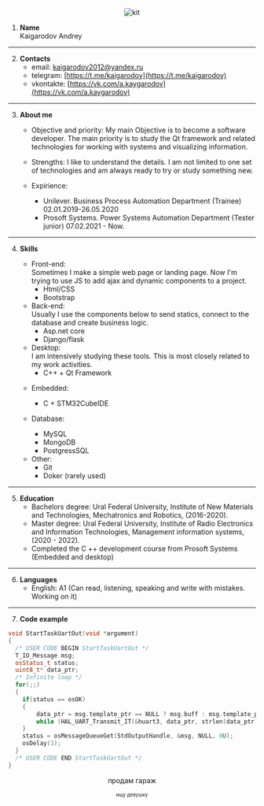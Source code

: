 <div align="center">
  <img src="https://i.ibb.co/VvDgY2w/tempsnip.png" style="border-radius:10%" alt="kit" title="Yeap, It's me"/>
</div>

1. **Name**  
    Kaigarodov Andrey
---
2. **Contacts**
   - email: [kaigarodov2012@yandex.ru](kaigarodov2012@yandex.ru)
   - telegram: [https://t.me/kaigarodov](https://t.me/kaigarodov)
   - vkontakte: [https://vk.com/a.kaygarodov](https://vk.com/a.kaygarodov)
---
3. **About me**
   - Objective and priority: My main Objective is to become a software developer. The main priority is to study the Qt framework and related technologies for working with systems and visualizing information.

   - Strengths: I like to understand the details. I am not limited to one set of technologies and am always ready to try or study something new.

   - Expirience:
     - Unilever. Business Process Automation Department (Trainee) 02.01.2019-26.05.2020
     - Prosoft Systems. Power Systems Automation Department (Tester junior) 07.02.2021 - Now.
---
4. **Skills**
   - Front-end:  
     Sometimes I make a simple web page or landing page. Now I'm trying to use JS to add ajax and dynamic components to a project.
     - Html/CSS
     - Bootstrap

   * Back-end:  
     Usually I use the components below to send statics, connect to the database and create business logic.
     - Asp.net core
     - Django/flask

   - Desktop:  
     I am intensively studying these tools. This is most closely related to my work activities.
     - C++ + Qt Framework

   * Embedded:

     - C + STM32CubeIDE

   * Database:
     - MySQL
     - MongoDB
     - PostgressSQL

   - Other:
     - Git
     - Doker (rarely used)
---
5. **Education**
   - Bachelors degree: Ural Federal University, Institute of New Materials and Technologies, Mechatronics and Robotics, (2016-2020).
   - Master degree: Ural Federal University, Institute of Radio Electronics and Information Technologies, Management information systems, (2020 - 2022).
   * Completed the C ++ development course from Prosoft Systems (Embedded and desktop)
---
6. **Languages**
   - English: A1 (Can read, listening, speaking and write with mistakes. Working on it)
---
7. **Code example**

```cpp
void StartTaskUartOut(void *argument)
{
  /* USER CODE BEGIN StartTaskUartOut */
  T_IO_Message msg;
  osStatus_t status;
  uint8_t* data_ptr;
  /* Infinite loop */
  for(;;)
  {
	if(status == osOK)
	{
	    data_ptr = msg.template_ptr == NULL ? msg.buff : msg.template_ptr;
	    while (HAL_UART_Transmit_IT(&huart3, data_ptr, strlen(data_ptr))==HAL_BUSY);
	}
	status = osMessageQueueGet(StdOutputHandle, &msg, NULL, 0U);
	osDelay(1);
  }
  /* USER CODE END StartTaskUartOut */
}
```
<p align="center">продам гараж</p>
<p style="font-size: 10px; text-align: center;">ищу девушку</p>


